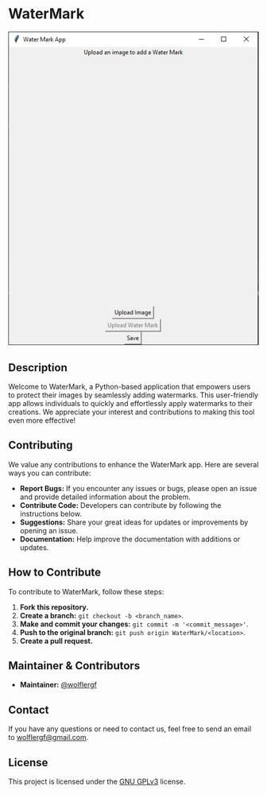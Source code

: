 # WaterMark

<p align="center">
  <img src="./main.PNG" alt="WaterMark App Screenshot">
</p>

## Description

Welcome to WaterMark, a Python-based application that empowers users to protect their images by seamlessly adding watermarks. This user-friendly app allows individuals to quickly and effortlessly apply watermarks to their creations. We appreciate your interest and contributions to making this tool even more effective!

## Contributing

We value any contributions to enhance the WaterMark app. Here are several ways you can contribute:

- **Report Bugs:** If you encounter any issues or bugs, please open an issue and provide detailed information about the problem.
- **Contribute Code:** Developers can contribute by following the instructions below.
- **Suggestions:** Share your great ideas for updates or improvements by opening an issue.
- **Documentation:** Help improve the documentation with additions or updates.

## How to Contribute

To contribute to WaterMark, follow these steps:

1. **Fork this repository.**
2. **Create a branch:** `git checkout -b <branch_name>`.
3. **Make and commit your changes:** `git commit -m '<commit_message>'`.
4. **Push to the original branch:** `git push origin WaterMark/<location>`.
5. **Create a pull request.**

## Maintainer & Contributors

- **Maintainer:** [@wolflergf](https://github.com/wolflergf)

## Contact

If you have any questions or need to contact us, feel free to send an email to [wolflergf@gmail.com](mailto:wolflergf@gmail.com).

## License

This project is licensed under the [GNU GPLv3](https://www.gnu.org/licenses/gpl-3.0.html) license.
